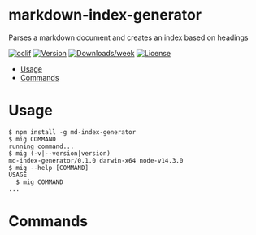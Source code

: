 markdown-index-generator
========================

Parses a markdown document and creates an index based on headings

[![oclif](https://img.shields.io/badge/cli-oclif-brightgreen.svg)](https://oclif.io)
[![Version](https://img.shields.io/npm/v/markdown-index-generator.svg)](https://npmjs.org/package/markdown-index-generator)
[![Downloads/week](https://img.shields.io/npm/dw/markdown-index-generator.svg)](https://npmjs.org/package/markdown-index-generator)
[![License](https://img.shields.io/npm/l/markdown-index-generator.svg)](https://github.com/experimental/markdown-index-generator/blob/master/package.json)

<!-- toc -->
* [Usage](#usage)
* [Commands](#commands)
<!-- tocstop -->
# Usage
<!-- usage -->
```sh-session
$ npm install -g md-index-generator
$ mig COMMAND
running command...
$ mig (-v|--version|version)
md-index-generator/0.1.0 darwin-x64 node-v14.3.0
$ mig --help [COMMAND]
USAGE
  $ mig COMMAND
...
```
<!-- usagestop -->
# Commands
<!-- commands -->

<!-- commandsstop -->
